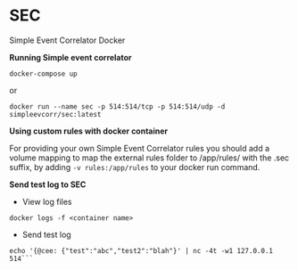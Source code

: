 # SEC
Simple Event Correlator Docker

**Running Simple event correlator**

`docker-compose up`

or

`docker run --name sec -p 514:514/tcp -p 514:514/udp -d simpleevcorr/sec:latest`

**Using custom rules with docker container**

For providing your own Simple Event Correlator rules you should add a volume mapping to map the external rules folder to /app/rules/ with the .sec suffix, by adding `-v rules:/app/rules` to your docker run command.

**Send test log to SEC**

* View log files

`docker logs -f <container name>`

* Send test log

```echo "Test log message" | nc -4t -w1 127.0.0.1 514
echo '{@cee: {"test":"abc","test2":"blah"}' | nc -4t -w1 127.0.0.1 514```
